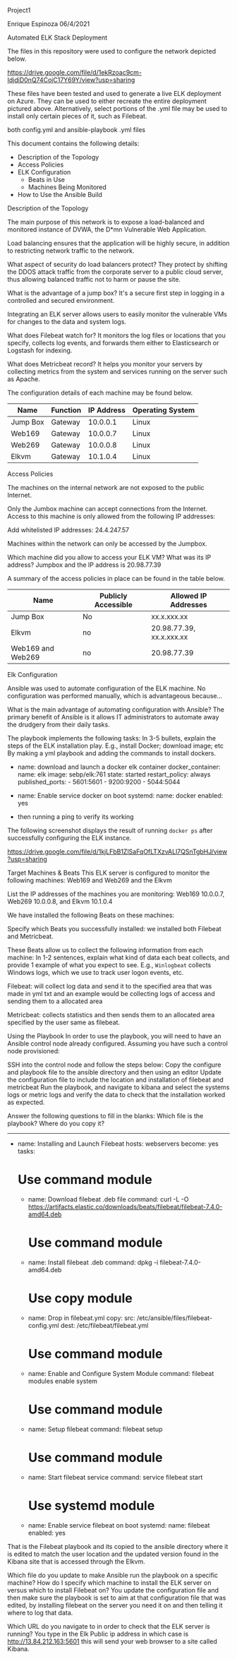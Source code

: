 Project1

Enrique Espinoza 
06/4/2021




 Automated ELK Stack Deployment

The files in this repository were used to configure the network depicted below.

https://drive.google.com/file/d/1ekRzoac9cm-IdjdiD0nQ74CojC17Y69Y/view?usp=sharing


These files have been tested and used to generate a live ELK deployment on Azure. They can be used to either recreate the entire deployment pictured above. Alternatively, select portions of the .yml file may be used to install only certain pieces of it, such as Filebeat.

 both config.yml and ansible-playbook .yml files

This document contains the following details:
- Description of the Topology
- Access Policies
- ELK Configuration
  - Beats in Use
  - Machines Being Monitored
- How to Use the Ansible Build


 Description of the Topology

The main purpose of this network is to expose a load-balanced and monitored instance of DVWA, the D*mn Vulnerable Web Application.

Load balancing ensures that the application will be highly secure, in addition to restricting network traffic to the network.

What aspect of security do load balancers protect? They protect by shifting the DDOS attack traffic from the corporate server to a public cloud server, thus allowing balanced traffic not to harm or pause the site.

What is the advantage of a jump box? It's a secure first step in logging in a controlled and secured environment.

Integrating an ELK server allows users to easily monitor the vulnerable VMs for changes to the data and system logs.

What does Filebeat watch for? It monitors the log files or locations that you specify, collects log events, and forwards them either to Elasticsearch or Logstash for indexing. 

What does Metricbeat record? It helps you monitor your servers by collecting metrics from the system and services running on the server such as Apache. 

The configuration details of each machine may be found below.

| Name     | Function | IP Address | Operating System |
|----------|----------|------------|------------------|
| Jump Box | Gateway  | 10.0.0.1   | Linux       |
| Web169    | Gateway  | 10.0.0.7   | Linux       |
| Web269    | Gateway  | 10.0.0.8   | Linux       |
| Elkvm        | Gateway   | 10.1.0.4  |  Linux      |

 Access Policies

The machines on the internal network are not exposed to the public Internet. 

Only the Jumbox machine can accept connections from the Internet. Access to this machine is only allowed from the following IP addresses:

Add whitelisted IP addresses: 
24.4.247.57

Machines within the network can only be accessed by the Jumpbox.

 Which machine did you allow to access your ELK VM? What was its IP address? 
Jumpbox and the IP address is 20.98.77.39 

A summary of the access policies in place can be found in the table below.

| Name     | Publicly Accessible | Allowed IP Addresses |
|----------|---------------------|----------------------|
| Jump Box |     No              |   xx.x.xxx.xx          |
| Elkvm    |     no              | 20.98.77.39, xx.x.xxx.xx |
| Web169 and Web269 |  no        |     20.98.77.39                 |

 Elk Configuration

Ansible was used to automate configuration of the ELK machine. No configuration was performed manually, which is advantageous because...

What is the main advantage of automating configuration with Ansible? The primary benefit of Ansible is it allows IT administrators to automate away the drudgery from their daily tasks.


The playbook implements the following tasks:
In 3-5 bullets, explain the steps of the ELK installation play. E.g., install Docker; download image; etc
By making a yml playbook and adding the commands to install dockers.
- name: download and launch a docker elk container
      docker_container:
        name: elk
        image: sebp/elk:761
        state: started
        restart_policy: always
        published_ports:
          - 5601:5601
          - 9200:9200
          - 5044:5044
- name: Enable service docker on boot
      systemd:
        name: docker
        enabled: yes

- then running a ping to verify its working


The following screenshot displays the result of running `docker ps` after successfully configuring the ELK instance.

https://drive.google.com/file/d/1kjLFbB1ZlSaFqOfLTXzvALl7QSnTgbHJ/view?usp=sharing 

Target Machines & Beats
This ELK server is configured to monitor the following machines:
Web169 and Web269 and the Elkvm

List the IP addresses of the machines you are monitoring:
Web169 10.0.0.7, Web269 10.0.0.8, and Elkvm 10.1.0.4

We have installed the following Beats on these machines:

Specify which Beats you successfully installed: we installed both Filebeat and Metricbeat.

These Beats allow us to collect the following information from each machine:
In 1-2 sentences, explain what kind of data each beat collects, and provide 1 example of what you expect to see. E.g., `Winlogbeat` collects Windows logs, which we use to track user logon events, etc.

Filebeat: will collect log data and send it to the specified area that was made in yml txt and an example would be collecting logs of access and sending them to a allocated area

Metricbeat: collects statistics and then sends them to an allocated area specified by the user same as filebeat.


Using the Playbook
In order to use the playbook, you will need to have an Ansible control node already configured. Assuming you have such a control node provisioned: 

SSH into the control node and follow the steps below:
 Copy the configure and playbook  file to the ansible directory and then using an editor
 Update the configuration file to include the location and installation of filebeat and metricbeat
 Run the playbook, and navigate to kibana and select the systems logs or metric logs and verify the data to check that the installation worked as expected.

 Answer the following questions to fill in the blanks:
 Which file is the playbook? Where do you copy it? 

---
- name: Installing and Launch Filebeat
  hosts: webservers
  become: yes
  tasks:
    # Use command module
  - name: Download filebeat .deb file
    command: curl -L -O https://artifacts.elastic.co/downloads/beats/filebeat/filebeat-7.4.0-amd64.deb

    # Use command module
  - name: Install filebeat .deb
    command: dpkg -i filebeat-7.4.0-amd64.deb

    # Use copy module
  - name: Drop in filebeat.yml
    copy:
      src: /etc/ansible/files/filebeat-config.yml
      dest: /etc/filebeat/filebeat.yml

    # Use command module
  - name: Enable and Configure System Module
    command: filebeat modules enable system

    # Use command module
  - name: Setup filebeat
    command: filebeat setup

    # Use command module
  - name: Start filebeat service
    command: service filebeat start

    # Use systemd module
  - name: Enable service filebeat on boot
    systemd:
      name: filebeat
      enabled: yes

That is the Filebeat playbook and its copied to the ansible directory where it is edited to match the user location and the updated version found in the Kibana site that is accessed through the Elkvm.




Which file do you update to make Ansible run the playbook on a specific machine? How do I                   specify which machine to install the ELK server on versus which to install Filebeat on? You update the configuration file and then make sure the playbook is set to aim at that configuration file that was edited, by installing filebeat on the server you need it on and then telling it where to log that data.

 Which URL do you navigate to in order to check that the ELK server is running?
You type in the Elk Public ip address in which case is http://13.84.212.163:5601 this will send your web browser to a site called Kibana.
